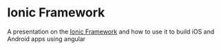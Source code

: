 # Ionic Framework

A presentation on the [Ionic Framework](http://ionicframework.com/) and how to use it to build iOS and Android apps using angular

